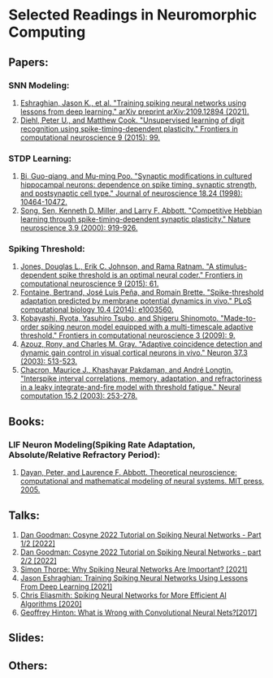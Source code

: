 # Selected Readings in Neuromorphic Computing
## Papers:
### SNN Modeling:
1. [Eshraghian, Jason K., et al. "Training spiking neural networks using lessons from deep learning." arXiv preprint arXiv:2109.12894 (2021).](https://arxiv.org/pdf/2109.12894.pdf)
2. [Diehl, Peter U., and Matthew Cook. "Unsupervised learning of digit recognition using spike-timing-dependent plasticity." Frontiers in computational neuroscience 9 (2015): 99.](https://www.frontiersin.org/articles/10.3389/fncom.2015.00099/full)
### STDP Learning:
1. [Bi, Guo-qiang, and Mu-ming Poo. "Synaptic modifications in cultured hippocampal neurons: dependence on spike timing, synaptic strength, and postsynaptic cell type." Journal of neuroscience 18.24 (1998): 10464-10472.](https://www.jneurosci.org/content/jneuro/18/24/10464.full.pdf)
2. [Song, Sen, Kenneth D. Miller, and Larry F. Abbott. "Competitive Hebbian learning through spike-timing-dependent synaptic plasticity." Nature neuroscience 3.9 (2000): 919-926.](https://www.nature.com/articles/nn0900_919)
### Spiking Threshold:
1. [Jones, Douglas L., Erik C. Johnson, and Rama Ratnam. "A stimulus-dependent spike threshold is an optimal neural coder." Frontiers in computational neuroscience 9 (2015): 61.](https://core.ac.uk/download/pdf/82859441.pdf)
2. [Fontaine, Bertrand, José Luis Peña, and Romain Brette. "Spike-threshold adaptation predicted by membrane potential dynamics in vivo." PLoS computational biology 10.4 (2014): e1003560.](https://pdfs.semanticscholar.org/340a/c2872b94a2146e081225908197127dd8bd77.pdf)
3. [Kobayashi, Ryota, Yasuhiro Tsubo, and Shigeru Shinomoto. "Made-to-order spiking neuron model equipped with a multi-timescale adaptive threshold." Frontiers in computational neuroscience 3 (2009): 9.](https://www.researchgate.net/profile/Ryota-Kobayashi-6/publication/26730292_Made-to-Order_Spiking_Neuron_Model_Equipped_with_a_Multi-Timescale_Adaptive_Threshold/links/09e4150762a5324a93000000/Made-to-Order-Spiking-Neuron-Model-Equipped-with-a-Multi-Timescale-Adaptive-Threshold.pdf?_sg%5B0%5D=started_experiment_milestone&origin=journalDetail)
4. [Azouz, Rony, and Charles M. Gray. "Adaptive coincidence detection and dynamic gain control in visual cortical neurons in vivo." Neuron 37.3 (2003): 513-523.](https://core.ac.uk/download/pdf/82395083.pdf)
5. [Chacron, Maurice J., Khashayar Pakdaman, and André Longtin. "Interspike interval correlations, memory, adaptation, and refractoriness in a leaky integrate-and-fire model with threshold fatigue." Neural computation 15.2 (2003): 253-278.](http://www.medicine.mcgill.ca/physio/chacronlab/publications/2003_chacron_neuralcomp.pdf)

## Books:
### LIF Neuron Modeling(Spiking Rate Adaptation, Absolute/Relative Refractory Period):
1. [Dayan, Peter, and Laurence F. Abbott. Theoretical neuroscience: computational and mathematical modeling of neural systems. MIT press, 2005.](https://drive.google.com/file/d/0B9bX852JMJ__YTYzNWQ0ZmItYmU0MS00NjZmLTk1MTYtZTQ0ZDVlNDMxMDJj/view?resourcekey=0-VbLeRG9RwR4WHuVI5sA1PQ)
## Talks:
1. [Dan Goodman: Cosyne 2022 Tutorial on Spiking Neural Networks - Part 1/2 [2022]](https://youtu.be/GTXTQ_sOxak)
2. [Dan Goodman: Cosyne 2022 Tutorial on Spiking Neural Networks - part 2/2 [2022]](https://youtu.be/rfck_p0JrIc)
3. [Simon Thorpe: Why Spiking Neural Networks Are Important? [2021]](https://youtu.be/8K5oc4y0Vas)
4. [Jason Eshraghian: Training Spiking Neural Networks Using Lessons From Deep Learning [2021]](https://youtu.be/zldal7b7sJ4)
5. [Chris Eliasmith: Spiking Neural Networks for More Efficient AI Algorithms [2020]](https://youtu.be/PeW-TN3P1hk)
6. [Geoffrey Hinton: What is Wrong with Convolutional Neural Nets?[2017]](https://youtu.be/Jv1VDdI4vy4)
## Slides:
## Others:


